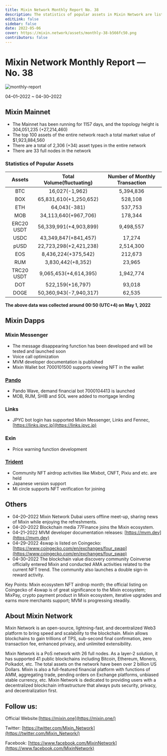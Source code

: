 ```yaml
---
title: Mixin Network Monthly Report No. 38
description: The statistics of popular assets in Mixin Network are listed. Ecosystem development, with Mixin Messenger, Pando, exin, Mixpay, Trident and other AMA crypto events and partnerships. Mixin ecosystem NFT airdrop month; the official listing on Coingecko of 4swap is of great significance to the Mixin ecosystem.
editLink: false
sidebar: false
date: 2022-05-06
cover: https://mixin.network/assets/monthly-38-b566fc50.png
contributors: false
---
```


# Mixin Network Monthly Report — No. 38

![monthly-report](./monthly-38.png)

04–01–2022 ~ 04–30–2022

## Mixin Mainnet

- The Mainnet has been running for 1157 days, and the topology height is 304,051,235 (+27,214,460)
- The top 100 assets of the entire network reach a total market value of $1,923,884,560
- There are a total of 2,306 (+34) asset types in the entire network
- There are 33 full nodes in the network

### Statistics of Popular Assets

| Assets     | Total Volume(fluctuating) | Number of Monthly Transaction |
|:----------:|:-------------------------:|:-----------------------------:|
| BTC        | 16,027(-1,962)         | 5,394,836 |
| BOX        | 65,831,610(+1,250,652) | 528,108   |
| ETH        | 64,043(-381)           | 537,753   |
| MOB        | 34,113,640(+967,706)   | 178,344   |
| ERC20 USDT | 56,339,991(+4,903,899) | 9,498,557 |
| USDC       | 43,349,847(+841,457)   | 17,274    |
| pUSD       | 22,723,298(+2,421,238) | 2,514,300 |
| EOS        | 8,436,224(+375,542)    | 212,673   |
| RUM        | 3,830,442(+8,352)      | 23,965    |
| TRC20 USDT | 9,065,453(+4,614,395)  | 1,942,774 |
| DOT        | 522,159(+16,797)       | 93,018    |
| DOGE       | 50,360,943(-7,940,317) | 62,535    |

  **The above data was collected around 00:50 (UTC+4) on May 1, 2022**

## Mixin Dapps

### Mixin Messenger

- The message disappearing function has been developed and will be tested and launched soon
- Voice call optimization
- MVM developer documentation is published
- Mixin Wallet bot 7000101500 supports viewing NFT in the wallet

### [Pando](https://pando.im/)

- Pando Wave, demand financial bot 7000104413 is launched
- MOB, RUM, SHIB and SOL were added to mortgage lending

### Links
- JPYC bot login has supported Mixin Messenger, Links and Fennec, [https://links.jpyc.jp](https://links.jpyc.jp)

### Exin

- Price warning function development

### [Trident](https://thetrident.one)

- Community NFT airdrop activities like Mixbot, CNFT, Pixiu and etc. are held
- Japanese version support
- Mi circle supports NFT verification for joining

## Others

- 04–20–2022
  Mixin Network Dubai users offline meet-up, sharing news of Mixin while enjoying the refreshments.
- 04–20–2022
  Blockchain media 77Finance joins the Mixin ecosystem.
- 04–21–2022
  MVM developer documentation releases: [https://mvm.dev](https://mvm.dev)
- 04–29–2022
  4swap is listed on Coingecko: [https://www.coingecko.com/en/exchanges/four_swap](https://www.coingecko.com/en/exchanges/four_swap)
- 04–30–2022
  The blockchain value discovery community Coinverse officially entered Mixin and conducted AMA activities related to the current NFT trend. The community also launches a double sign-in reward activity.
  
Key Points:
Mixin ecosystem NFT airdrop month; the official listing on Coingecko of 4swap is of great significance to the Mixin ecosystem; MixPay, crypto payment product in Mixin ecosystem, iterative upgrades and earns more merchants support; MVM is progressing steadily.

## About Mixin Network

Mixin Network is an open-source, lightning-fast, and decentralized Web3 platform to bring speed and scalability to the blockchain. Mixin allows blockchains to gain trillions of TPS, sub-second final confirmation, zero transaction fee, enhanced privacy, and unlimited extensibility.

Mixin Network is a PoS network with 26 full nodes. As a layer-2 solution, it has supported 41 public blockchains including Bitcoin, Ethereum, Monero, Polkadot, etc. The total assets on the network have been over 2 billion US Dollars. Mixin is also a full-featured financial platform with functions of AMM, aggregating trade, pending orders on Exchange platforms, unbiased stable currency, etc. Mixin Network is dedicated to providing users with a decentralized blockchain infrastructure that always puts security, privacy, and decentralization first.

## Follow us:

Official Website:[https://mixin.one](https://mixin.one/)

Twitter: [https://twitter.com/Mixin_Network](https://twitter.com/Mixin_Network/)

Facebook: [https://www.facebook.com/MixinNetwork](https://www.facebook.com/MixinNetwork)
